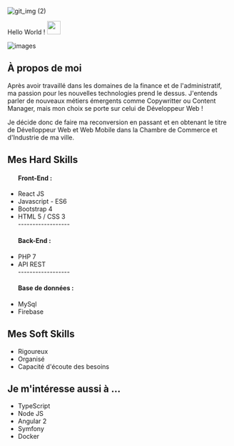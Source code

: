 ![git_img (2)](https://user-images.githubusercontent.com/47336595/124002939-a63a4f00-d9d6-11eb-963e-4d148d6c683d.png)

Hello World !  <img src="https://raw.githubusercontent.com/MartinHeinz/MartinHeinz/master/wave.gif" width="30px">

   ![images](https://user-images.githubusercontent.com/47336595/126908290-182bdbd4-9035-474f-84f0-3ecdac1f95a1.png) 

<h2> À propos de moi </h2>

Après avoir travaillé dans les domaines de la finance et de l'administratif, ma passion pour les nouvelles technologies prend le dessus. J'entends parler de nouveaux métiers émergents comme Copywritter ou Content Manager, mais mon choix se porte sur celui de Développeur Web ! 

Je décide donc de faire ma reconversion en passant et en obtenant le titre de Dévelloppeur Web et Web Mobile dans la Chambre de Commerce et d'Industrie de ma ville. 

<h2> Mes Hard Skills  </h2>

<ul>
  <h4>Front-End :</h4>
    <li> React JS </li> 
    <li>Javascript - ES6</li>
    <li> Bootstrap 4 </li>
    <li> HTML 5 / CSS 3 </li>
  ------------------
  <h4>Back-End :</h4>
    <li>PHP 7</li>
    <li>API REST</li>
  ------------------
  <h4>Base de données :</h4>
    <li>MySql</li>
    <li>Firebase</li> 
</ul>

<h2> Mes Soft Skills </h2>

<ul>
 <li>Rigoureux</li> 
  <li>Organisé</li>
  <li>Capacité d'écoute des besoins</li>
</ul>

<h2> Je m'intéresse aussi à ...  </h2>

<ul>
  <li> TypeScript </li>
  <li> Node JS </li>
  <li> Angular 2 </li> 
  <li> Symfony </li>
  <li> Docker </li>
</ul>
